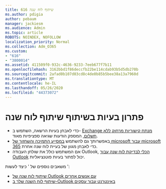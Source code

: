 ```yaml
---
title: 616 שיתוף לוח שנה
ms.author: pdigia
author: pebaum
manager: jackiesm
ms.audience: Admin
ms.topic: article
ROBOTS: NOINDEX, NOFOLLOW
localization_priority: Normal
ms.collection: Adm_O365
ms.custom:
- "616"
- "3800014"
ms.assetid: 411509f0-932c-4636-9233-7eeb677f7b11
ms.openlocfilehash: 3162bbd1f86deccfb22be114cdab93b5d5db270b
ms.sourcegitcommit: 2afad0b107d03cd8c4de0b85b5bee38a13a7960d
ms.translationtype: MT
ms.contentlocale: he-IL
ms.lasthandoff: 05/26/2020
ms.locfileid: "44373072"
---
```

# <a name="troubleshooting-issues-with-calendar-sharing"></a>פתרון בעיות בשיתוף שיתוף לוח שנה

- כדי לאבחן בעיות הרשאה, השתמש ב- [Exchange מנתח קישוריות מרחוק ללא תשלום](https://testconnectivity.microsoft.com/Default.aspx?testId=freeBusy), המספק הודעות שגיאה ספציפיות מאוד.
- באפשרותך גם להשתמש [במסייע התמיכה והשחזור של microsoft עבור microsoft 365](https://diagnostics.office.com/) כדי לאבחן מגוון של בעיית לוח שנה אחרת. 
- אם המשתמש כולל את שולחן העבודה Outlook, [הכלי לבדיקת לוח שנה עבור Outlook](https://www.microsoft.com/download/details.aspx?id=28786) יכול לפתור בעיות פוטנציאליות.

משאבים נוספים של ' כיצד לעשות ':

- [שיתוף לוח שנה של Outlook עם אנשים אחרים](https://support.office.com/article/353ed2c1-3ec5-449d-8c73-6931a0adab88)
- [שיתוף לוח השנה שלך ב-Outlook באינטרנט עבור עסקים](https://support.office.com/article/7ecef8ae-139c-40d9-bae2-a23977ee58d5)
